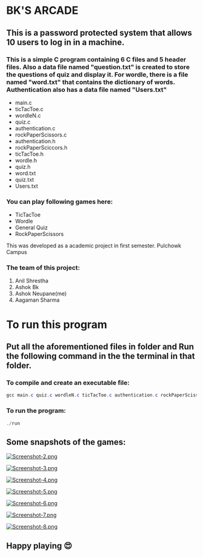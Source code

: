 # BK'S ARCADE

## This is a password protected system that allows 10 users to log in in a machine.

### This is a simple C program containing 6 C files and 5 header files. Also a data file named "question.txt" is created to store the questions of quiz and display it. For wordle, there is a file named "word.txt" that contains the dictionary of words. Authentication also has a data file named "Users.txt"
* main.c
* ticTacToe.c
* wordleN.c
* quiz.c
* authentication.c
* rockPaperScissors.c
* authentication.h
* rockPaperSciccors.h
* ticTacToe.h
* wordle.h
* quiz.h
* word.txt
* quiz.txt
* Users.txt

### You can play following games here: 
* TicTacToe
* Wordle
* General Quiz
* RockPaperScissors

This was developed as a academic project in first semester. Pulchowk Campus 

### The team of this project: 
1. Anil Shrestha
2. Ashok Bk
3. Ashok Neupane(me)
4. Aagaman Sharma

# To run this program 
## Put all the aforementioned files in folder and Run the following command in the the terminal in that folder.


### To compile and create an executable file: 
``` powershell
gcc main.c quiz.c wordleN.c ticTacToe.c authentication.c rockPaperScissors.c -o run.exe -Wall
```

### To run the program:
``` powershell
./run
```
## Some snapshots of the games: 
[![Screenshot-2.png](https://i.postimg.cc/qB1nRJpk/Screenshot-2.png)](https://postimg.cc/kDtDYdVZ)

[![Screenshot-3.png](https://i.postimg.cc/KYVGVWbh/Screenshot-3.png)](https://postimg.cc/06Y1KcrV)

[![Screenshot-4.png](https://i.postimg.cc/pL43tMmC/Screenshot-4.png)](https://postimg.cc/YvNd1VfL)

[![Screenshot-5.png](https://i.postimg.cc/xdb80Qt1/Screenshot-5.png)](https://postimg.cc/06PPfLTT)

[![Screenshot-6.png](https://i.postimg.cc/sgJd7Nx4/Screenshot-6.png)](https://postimg.cc/fVkrh5xV)

[![Screenshot-7.png](https://i.postimg.cc/9fz8087M/Screenshot-7.png)](https://postimg.cc/945tNB15)

[![Screenshot-8.png](https://i.postimg.cc/VLGXvYBq/Screenshot-8.png)](https://postimg.cc/JGXsdCF0)

## Happy playing 😍